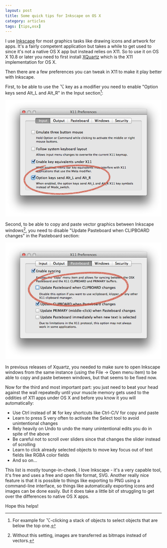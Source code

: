 ```yaml
---
layout: post
title: Some quick tips for Inkscape on OS X
category: articles
tags: [tips,osx]
---
```


I use <a href="http://inkscape.org/" target="_blank">Inkscape</a> for most graphics tasks like drawing icons and artwork for apps. It's a fairly competent application but takes a while to get used to since it's not a native OS X app but instead relies on X11. So to use it on OS X 10.8 or later you need to first install <a href="http://xquartz.macosforge.org/landing/" target="_blank">XQuartz</a> which is the X11 implementation for OS X.

Then there are a few preferences you can tweak in X11 to make it play better with Inkscape.

First, to be able to use the &#8997; key as a modifier you need to enable "Option keys send Alt_L and Alt_R" in the Input section[^1]:

<img src="/images/posts/quick-inkscape-tips-input.png">

Second, to be able to copy and paste vector graphics between Inkscape windows[^2], you need to disable "Update Pasteboard when CLIPBOARD changes" in the Pasteboard section:

<img src="/images/posts/quick-inkscape-tips-pasteboard.png">

In previous releases of Xquartz, you needed to make sure to open Inkscape windows from the same instance (using the File -> Open menu item) to be able to copy and paste between windows, but that seems to be fixed now.

Now for the third and most important part: you just need to beat your head against the wall repeatedly until your muscle memory 
gets used to the oddities of X11 apps under OS X and before you know it you will automatically:

* Use Ctrl instead of &#8984; for key shortcuts like Ctrl-C/V for copy and paste
* Learn to press S very often to activate the Select tool to avoid unintentional changes
* Rely heavily on Undo to undo the many unintentional edits you do in spite of the above
* Be careful not to scroll over sliders since that changes the slider instead of scrolling
* Learn to click already selected objects to move key focus out of text fields like RGBA color fields
* And so on...

This list is mostly tounge-in-cheek, I love Inkscape - it's a very capable tool, it's free and uses a free and open file format, SVG. Another really nice feature is that it is possible to things like exporting to PNG using a command-line interface, so things like automatically exporting icons and images can be done easily. But it does take a little bit of struggling to get over the differences to native OS X apps.

Hope this helps!

[^1]: For example for &#8997;-clicking a stack of objects to select objects that are below the top one.
[^2]: Without this setting, images are transferred as bitmaps instead of vectors.
